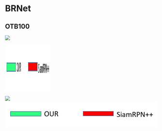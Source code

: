 # BRNet


## OTB100
![](https://github.com/s90210jacklen/BRNet/blob/main/GIrl2.gif)

<img src="https://github.com/s90210jacklen/BRNet/blob/main/label.png" width="150" height="150">


![](https://github.com/s90210jacklen/BRNet/blob/main/Sfood.gif)
![Label](https://github.com/s90210jacklen/BRNet/blob/main/label.png)
